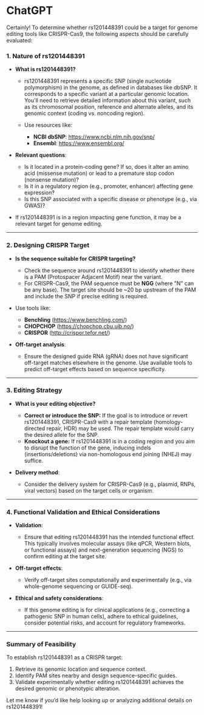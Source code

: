 # ChatGPT

Certainly! To determine whether rs1201448391 could be a target for genome editing tools like CRISPR-Cas9, the following aspects should be carefully evaluated:

### 1. **Nature of rs1201448391**
   - **What is rs1201448391?**
     - rs1201448391 represents a specific SNP (single nucleotide polymorphism) in the genome, as defined in databases like dbSNP. It corresponds to a specific variant at a particular genomic location. You'll need to retrieve detailed information about this variant, such as its chromosomal position, reference and alternate alleles, and its genomic context (coding vs. noncoding region).

     - Use resources like:
       - **NCBI dbSNP**: https://www.ncbi.nlm.nih.gov/snp/
       - **Ensembl**: https://www.ensembl.org/

   - **Relevant questions**:
     - Is it located in a protein-coding gene? If so, does it alter an amino acid (missense mutation) or lead to a premature stop codon (nonsense mutation)?
     - Is it in a regulatory region (e.g., promoter, enhancer) affecting gene expression?
     - Is this SNP associated with a specific disease or phenotype (e.g., via GWAS)?

   - If rs1201448391 is in a region impacting gene function, it may be a relevant target for genome editing.

---

### 2. **Designing CRISPR Target**
   - **Is the sequence suitable for CRISPR targeting?**
     - Check the sequence around rs1201448391 to identify whether there is a PAM (Protospacer Adjacent Motif) near the variant.
     - For CRISPR-Cas9, the PAM sequence must be **NGG** (where "N" can be any base). The target site should be ~20 bp upstream of the PAM and include the SNP if precise editing is required.

   - Use tools like:
     - **Benchling** (https://www.benchling.com/)
     - **CHOPCHOP** (https://chopchop.cbu.uib.no/)
     - **CRISPOR** (http://crispor.tefor.net/)

   - **Off-target analysis**:
     - Ensure the designed guide RNA (gRNA) does not have significant off-target matches elsewhere in the genome. Use available tools to predict off-target effects based on sequence specificity.

---

### 3. **Editing Strategy**
   - **What is your editing objective?**
     - **Correct or introduce the SNP:** If the goal is to introduce or revert rs1201448391, CRISPR-Cas9 with a repair template (homology-directed repair, HDR) may be used. The repair template would carry the desired allele for the SNP.
     - **Knockout a gene:** If rs1201448391 is in a coding region and you aim to disrupt the function of the gene, inducing indels (insertions/deletions) via non-homologous end joining (NHEJ) may suffice.

   - **Delivery method**:
     - Consider the delivery system for CRISPR-Cas9 (e.g., plasmid, RNPs, viral vectors) based on the target cells or organism.

---

### 4. **Functional Validation and Ethical Considerations**
   - **Validation**:
     - Ensure that editing rs1201448391 has the intended functional effect. This typically involves molecular assays (like qPCR, Western blots, or functional assays) and next-generation sequencing (NGS) to confirm editing at the target site.
   - **Off-target effects**:
     - Verify off-target sites computationally and experimentally (e.g., via whole-genome sequencing or GUIDE-seq).

   - **Ethical and safety considerations**:
     - If this genome editing is for clinical applications (e.g., correcting a pathogenic SNP in human cells), adhere to ethical guidelines, consider potential risks, and account for regulatory frameworks.

---

### Summary of Feasibility
To establish rs1201448391 as a CRISPR target:
1. Retrieve its genomic location and sequence context.
2. Identify PAM sites nearby and design sequence-specific guides.
3. Validate experimentally whether editing rs1201448391 achieves the desired genomic or phenotypic alteration.

Let me know if you’d like help looking up or analyzing additional details on rs1201448391!